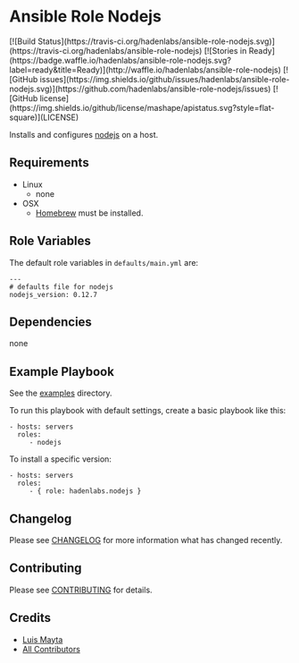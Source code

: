 # Ansible Role Nodejs

<span class="badges" align="center">
[![Build Status](https://travis-ci.org/hadenlabs/ansible-role-nodejs.svg)](https://travis-ci.org/hadenlabs/ansible-role-nodejs)
[![Stories in Ready](https://badge.waffle.io/hadenlabs/ansible-role-nodejs.svg?label=ready&title=Ready)](http://waffle.io/hadenlabs/ansible-role-nodejs)
[![GitHub issues](https://img.shields.io/github/issues/hadenlabs/ansible-role-nodejs.svg)](https://github.com/hadenlabs/ansible-role-nodejs/issues)
[![GitHub license](https://img.shields.io/github/license/mashape/apistatus.svg?style=flat-square)](LICENSE)
</span>


Installs and configures [nodejs][link-nodejs] on a host.

## Requirements

 - Linux
   - none
 - OSX
   - [Homebrew][link-brew] must be installed.


## Role Variables

The default role variables in `defaults/main.yml` are:

    ---
    # defaults file for nodejs
    nodejs_version: 0.12.7


## Dependencies

none

## Example Playbook

See the [examples](./examples/) directory.

To run this playbook with default settings, create a basic playbook like this:

    - hosts: servers
      roles:
         - nodejs

To install a specific version:

    - hosts: servers
      roles:
         - { role: hadenlabs.nodejs }


## Changelog

Please see [CHANGELOG](CHANGELOG.md) for more information what has changed recently.

## Contributing

Please see [CONTRIBUTING](CONTRIBUTING.md) for details.

## Credits

- [Luis Mayta][link-author]
- [All Contributors][link-contributors]

[link-nodejs]: https://nodejs.org/en/
[link-brew]: http://brew.sh/

<!-- Other -->

[link-author]: https://github.com/luismayta
[link-contributors]: contributors
